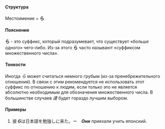 #### Структура
Местоимение + **ら**
#### Пояснение
**ら** - это суффикс, который подразумевает, что существует «*больше одного*» чего-либо. Из-за этого **ら** часто называют «суффиксом множественного числа».
#### Тонкости
 Иногда *ら* может считаться немного грубым (из-за пренебрежительного отношения). В связи с этим рекомендуется не использовать этот суффикс по отношению к людям, если только это не является абсолютно необходимым для обозначения множественного числа. В большинстве случаев *達* будет гораздо лучшим выбором.
#### Примеры
1. 彼***ら***は日本語を勉強しに来た。ー　***Они*** приехали учить японский.